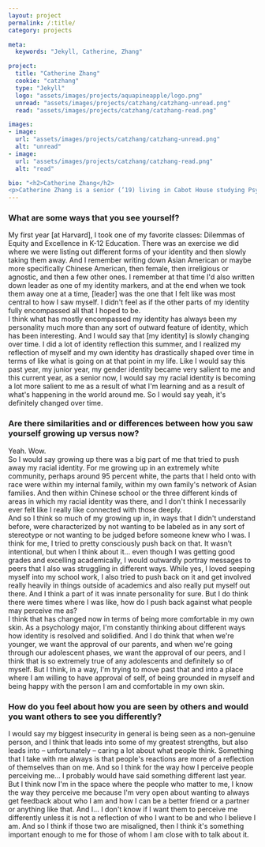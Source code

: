 ```yaml
---
layout: project
permalink: /:title/
category: projects

meta:
  keywords: "Jekyll, Catherine, Zhang"

project:
  title: "Catherine Zhang"
  cookie: "catzhang"
  type: "Jekyll"
  logo: "assets/images/projects/aquapineapple/logo.png"
  unread: "assets/images/projects/catzhang/catzhang-unread.png"
  read: "assets/images/projects/catzhang/catzhang-read.png"

images:
- image:
  url: "assets/images/projects/catzhang/catzhang-unread.png"
  alt: "unread"
- image:
  url: "assets/images/projects/catzhang/catzhang-read.png"
  alt: "read"

bio: "<h2>Catherine Zhang</h2>
<p>Catherine Zhang is a senior (’19) living in Cabot House studying Psychology and Educational Studies. She grew up outside of Pittsburgh, Pennsylvania. In her time at Harvard, she has participated in many clubs including the Harvard Project for Asian International Relations, Harvard Model United Nations, and the Expressions Dance Company. She also served as a mentor at the Ed Portal and as a Peer Advising Fellow (PAF). Most recently, Catherine served as the president of the Harvard Undergraduate Council and is involved in the 2019 Class Committee.</p>"
---
```

<h3>What are some ways that you see yourself?</h3>
<p>
My first year [at Harvard], I took one of my favorite classes: Dilemmas of Equity and Excellence in K-12 Education. There was an exercise we did where we were listing out different forms of your identity and then slowly taking them away. And I remember writing down Asian American or maybe more specifically Chinese American, then female, then irreligious or agnostic, and then a few other ones. I remember at that time I'd also written down leader as one of my identity markers, and at the end when we took them away one at a time, [leader] was the one that I felt like was most central to how I saw myself. I didn't feel as if the other parts of my identity fully encompassed all that I hoped to be.
<br>
I think what has mostly encompassed my identity has always been my personality much more than any sort of outward feature of identity, which has been interesting. And I would say that [my identity] is slowly changing over time. I did a lot of identity reflection this summer, and I realized my reflection of myself and my own identity has drastically shaped over time in terms of like what is going on at that point in my life. Like I would say this past year, my junior year, my gender identity became very salient to me and this current year, as a senior now, I would say my racial identity is becoming a lot more salient to me as a result of what I'm learning and as a result of what's happening in the world around me. So I would say yeah, it's definitely changed over time.
</p>

<h3>Are there similarities and or differences between how you saw yourself growing up versus now?</h3>
<p>
Yeah. Wow.
<br>
So I would say growing up there was a big part of me that tried to push away my racial identity. For me growing up in an extremely white community, perhaps around 95 percent white, the parts that I held onto with race were within my internal family, within my own family's network of Asian families. And then within Chinese school or the three different kinds of areas in which my racial identity was there, and I don't think I necessarily ever felt like I really like connected with those deeply.
<br>
And so I think so much of my growing up in, in ways that I didn't understand before, were characterized by not wanting to be labeled as in any sort of stereotype or not wanting to be judged before someone knew who I was. I think for me, I tried to pretty consciously push back on that. It wasn’t intentional, but when I think about it… even though I was getting good grades and excelling academically, I would outwardly portray messages to peers that I also was struggling in different ways. While yes, I loved seeping myself into my school work, I also tried to push back on it and get involved really heavily in things outside of academics and also really put myself out there. And I think a part of it was innate personality for sure. But I do think there were times where I was like, how do I push back against what people may perceive me as?
<br>
I think that has changed now in terms of being more comfortable in my own skin. As a psychology major, I'm constantly thinking about different ways how identity is resolved and solidified. And I do think that when we're younger, we want the approval of our parents, and when we're going through our adolescent phases, we want the approval of our peers, and I think that is so extremely true of any adolescents and definitely so of myself. But I think, in a way, I'm trying to move past that and into a place where I am willing to have approval of self, of being grounded in myself and being happy with the person I am and comfortable in my own skin.
</p>

<h3>How do you feel about how you are seen by others and would you want others to see you differently?</h3>
<p>
I would say my biggest insecurity in general is being seen as a non-genuine person, and I think that leads into some of my greatest strengths, but also leads into – unfortunately – caring a lot about what people think.
Something that I take with me always is that people's reactions are more of a reflection of themselves than on me. And so I think for the way how I perceive people perceiving me… I probably would have said something different last year.
<br>
But I think now I'm in the space where the people who matter to me, I know the way they perceive me because I'm very open about wanting to always get feedback about who I am and how I can be a better friend or a partner or anything like that. And I… I don't know if I want them to perceive me differently unless it is not a reflection of who I want to be and who I believe I am. And so I think if those two are misaligned, then I think it's something important enough to me for those of whom I am close with to talk about it.
</p>
